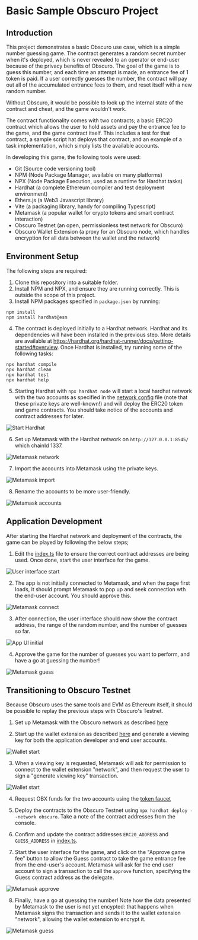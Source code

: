 # Basic Sample Obscuro Project

## Introduction
This project demonstrates a basic Obscuro use case, which is a simple number guessing game. The contract generates a 
random secret number when it's deployed, which is never revealed to an operator or end-user because of the privacy 
benefits of Obscuro. The goal of the game is to guess this number, and each time an attempt is made, an entrance fee of 
1 token is paid. If a user correctly guesses the number, the contract will pay out all of the accumulated entrance 
fees to them, and reset itself with a new random number.

Without Obscuro, it would be possible to look up the internal state of the contract and cheat, and the game wouldn't work. 

The contract functionality comes with two contracts; a basic ERC20 contract which allows the user to hold assets and 
pay the entrance fee to the game, and the game contract itself. This includes a test for that contract, a sample script 
hat deploys that contract, and an example of a task implementation, which simply lists the available accounts.

In developing this game, the following tools were used:
* Git (Source code versioning tool)
* NPM (Node Package Manager, available on many platforms)
* NPX (Node Package Execution, used as a runtime for Hardhat tasks)
* Hardhat (a complete Ethereum compiler and test deployment environment)
* Ethers.js (a Web3 Javascript library)
* Vite (a packaging library, handy for compiling Typescript)
* Metamask (a popular wallet for crypto tokens and smart contract interaction)
* Obscuro Testnet (an open, permissionless test network for Obscuro)
* Obscuro Wallet Extension (a proxy for an Obscuro node, which handles encryption for all data between the wallet and the network)

## Environment Setup
The following steps are required:
1. Clone this repository into a suitable folder.
2. Install NPM and NPX, and ensure they are running correctly. This is outside the scope of this project.
3. Install NPM packages specified in `package.json` by running:
```shell
npm install
npm install hardhat@esm
```
4. The contract is deployed initially to a Hardhat network. Hardhat and its dependencies will have been installed in 
the previous step. More details are available at https://hardhat.org/hardhat-runner/docs/getting-started#overview. 
Once Hardhat is installed, try running some of the following tasks:
```shell
npx hardhat compile
npx hardhat clean
npx hardhat test
npx hardhat help
```
5. Starting Hardhat with `npx hardhat node` will start a local hardhat network with the two accounts as specified in 
the [network config](./config/networks.json) file (note that these private keys are well-known!) and will deploy the 
ERC20 token and game contracts. You should take notice of the accounts and contract addresses for later. 

![Start Hardhat](./readme-images/hardhat-start.png)

6. Set up Metamask with the Hardhat network on `http://127.0.0.1:8545/` which chainId 1337. 

![Metamask network](./readme-images/metamask-network-0.png)

7. Import the accounts into Metamask using the private keys. 

![Metamask import](./readme-images/metamask-import.png)

8. Rename the accounts to be more user-friendly.

![Metamask accounts](./readme-images/metamask-accounts.png)

## Application Development
After starting the Hardhat network and deployment of the contracts, the game can be played by following the below steps;

1. Edit the [index.ts](./src/index.ts) file to ensure the correct contract addresses are being used. Once done, start 
the user interface for the game.

![User interface start](./readme-images/user-interface-start.png)

2. The app is not initially connected to Metamask, and when the page first loads, it should prompt Metamask to pop up 
and seek connection wth the end-user account. You should approve this.

![Metamask connect](./readme-images/metamask-connect.png)

3. After connection, the user interface should now show the contract address, the range of the random number, and the 
number of guesses so far.

![App UI initial](./readme-images/app-ui-initial.png)

4. Approve the game for the number of guesses you want to perform, and have a go at guessing the number!

![Metamask guess](./readme-images/metamask-guess.png)

## Transitioning to Obscuro Testnet
Because Obscuro uses the same tools and EVM as Ethereum itself, it should be possible to replay the previous steps with 
Obscuro's Testnet.

1. Set up Metamask with the Obscuro network as described [here](https://docs.obscu.ro/wallet-extension/configure-metamask)

2. Start up the wallet extension as described [here](https://docs.obscu.ro/wallet-extension/wallet-extension/) and
generate a viewing key for both the application developer and end user accounts.

![Wallet start](./readme-images/wallet-start.png)

3. When a viewing key is requested, Metamask will ask for permission to connect to the wallet extension "network", and 
then request the user to sign a "generate viewing key" transaction.

![Wallet start](./readme-images/wallet-ephemeral.png)

4. Request OBX funds for the two accounts using the [token faucet](https://docs.obscu.ro/testnet/faucet/)

5. Deploy the contracts to the Obscuro Testnet using `npx hardhat deploy --network obscuro`. Take a note of the contract
addresses from the console. 

6. Confirm and update the contract addresses `ERC20_ADDRESS` and `GUESS_ADDRESS` in [index.ts](./src/index.ts).

7. Start the user interface for the game, and click on the "Approve game fee" button to allow the Guess contract to take
the game entrance fee from the end-user's account. Metamask will ask for the end user account to sign a transaction to call 
the `approve` function, specifying the Guess contract address as the delegate.

![Metamask approve](./readme-images/wallet-approve-testnet.png)

8. Finally, have a go at guessing the number! Note how the data presented by Metamask to the user is not yet encypted: 
that happens when Metamask signs the transaction and sends it to the wallet extension "network", allowing the wallet 
extension to encrypt it.

![Metamask guess](./readme-images/wallet-guess-testnet.png)


